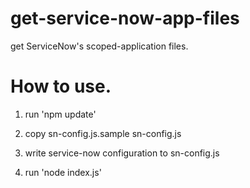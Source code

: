# get-service-now-app-files
get ServiceNow's scoped-application files.

# How to use.

1. run 'npm update'

2. copy sn-config.js.sample sn-config.js

3. write service-now configuration to sn-config.js

4. run 'node index.js'
